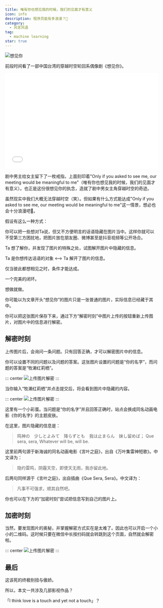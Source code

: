 ```yaml
---
title: 唯有你也想见我的时候，我们的见面才有意义
icon: info
description: 程序员能有多浪漫？🌹
category:
  - 风言风语
tag:
  - machine learning
star: true
---
```

<script setup lang="ts">
import 'vant/lib/index.css';
import '@vant/touch-emulator';
import StampDecodeImage from "@StampDecodeImage"
import StampEncodeImage from "@StampEncodeImage"
</script>

![想见你](/assets/images/ask2see/ask2see.png "想见你")


前段时间看了一部中国台湾的穿越时空轮回系偶像剧《想见你》。

<iframe style="width: 100%; aspect-ratio: auto 16 / 10;" src="//player.bilibili.com/player.html?aid=27623087&bvid=BV1a64y1c76e&cid=47667683&page=1" scrolling="no" border="0" frameborder="no" framespacing="0" allowfullscreen="true"> </iframe>

剧中男主给女主留下了一枚戒指，上面刻印着"Only if you asked to see me, our meeting would be meaningful to me"（唯有你也想见我的时候，我们的见面才有意义）。也正是这份很想见你的执念，造就了剧中男女主角穿越时空的奇迹。

虽然现实中我们大概无法穿越时空（笑）。但如果有什么方式能达成"Only if you asked to see me, our meeting would be meaningful to me"这一情景，想必也会十分浪漫吧🌹。

假设有这么一种方式：

你可以把一些想对Ta说，但又不方便明言的话语隐藏在图片当中。这样你就可以不受第三方困扰地，把图片放在朋友圈、微博甚至是抖音视频等公开场合。

Ta 想了解你，并发现了图片的特殊之处，试图解开图片中隐藏的信息。

Ta 是你想传达话语的对象 <——> Ta 解开了图片的信息。

仅当彼此都想相见之时，条件才能达成。

一个完美的闭环。

想做就做。

你可能以为文章开头“想见你”的图片只是一张普通的图片，实际信息已经藏于其中。

你可以把这张图片保存下来，通过下方“解密时刻”中图片上传的按钮重新上传图片，对图片中的信息进行解密。

## 解密时刻

<ClientOnly>
<StampDecodeImage />
</ClientOnly>

上传图片后，会询问一条问题。只有回答正确，才可以解密图片中的信息。

你可以设置不同的问题以及问题的答案。这张图片设置的问题是“你的名字”，而问题的答案是“牧濑红莉栖”。

::: center
![上传图片解密](/assets/images/ask2see/decode-stage-1.png )
:::

当你输入“牧濑红莉栖”并点击提交后，将会看到图片中隐藏的内容。

::: center
![上传图片解密](/assets/images/ask2see/decode-stage-2.png )
::: 

这里有一个小彩蛋。当问题是“你的名字”并且回答正确时，站点会换成同名动画电影《你的名字》的主题皮肤。

在这里，图片隐藏的信息是：

> 鸣神の　少しとよみて　降らずとも　我は止まらん　妹し留めば；
> Que sera, sera, Whatever will be, will be.

这里前两句源于新海诚的同名动画电影《言叶之庭》，出自《万叶集雷神短歌》。中文译为：
> 隐约雷鸣，阴霾天空，即使天无雨，我亦留此地。

后两句同样源于《言叶之庭》，出自插曲《Que Sera, Sera》。中文译为：
> 凡事不可强求，顺其自然吧。

你也可以在下方的“加密时刻”尝试把信息写到自己的图片上。


## 加密时刻

<ClientOnly>
<StampEncodeImage />
</ClientOnly>

当然，要发现图片的奥秘，并掌握解密方式实在是太难了。因此也可以开启一个小小的二维码。这时候只要在微信中长按扫码就会转跳到这个页面，自然就会解密啦。

::: center
![上传图片解密](/assets/images/ask2see/qrcode.png )
::: 

## 最后

这该死的终极别扭与傲娇。

所以，本文一共涉及几部影视作品？

「I think love is a touch and yet not a touch」？

